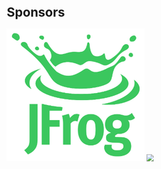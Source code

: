 # Sponsors

<img src="images/jfrog.png" style="border: none;background-color:white; height: 300px"  />

<img src="images/AWS_AWS_logo_RGB.png" style="border: none;background-color:white; height: 300px"  />

